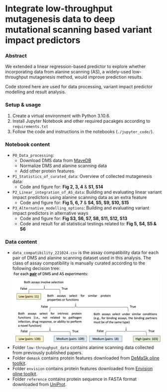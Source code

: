 # Integrate low-throughput mutagenesis data to deep mutational scanning based variant impact predictors

### Abstract

We extended a linear regression-based predictor to explore whether incorporating data from alanine scanning (AS), a widely-used low-throughput mutagenesis method, would improve prediction results.

Code stored here are used for data processing, variant impact predictor modelling and result analysis.

### Setup & usage

1. Create a virtual environment with Python 3.10.6.
2. Install Jupyter Notebook and other required pacakges according to `requirements.txt`
3. Follow the code and instructions in the notebooks (`./jupyter_code/`).

### Notebook content
* `P0_Data_processing`: 
	* Download DMS data from [MaveDB](https://www.mavedb.org/)
	* Normalize DMS and alanine scanning data
	* Add other protein features
* `P1_Statistics_of_curated_data`: Overview of collected mutagenesis data:
	* Code and figure for: __Fig 2, 3, 4__ & __S1, S14__
* `P2_Linear_integration_of_AS_data`: Building and evaluating linear variant impact predictors using alanine scanning data as an extra feature
	* Code and figure for: __Fig 5, 6, 7__ & __S4, S5, S9, S10, S15__
* `P3_Alternative_modelling_options`: Building and evaluating variant impact predictors in alternative ways
	* Code and figure for: __Fig S3, S6, S7, S8, S11, S12, S13__
	* Code and result for all statistical testings related to: __Fig 5, S4, S5 & S6__

### Data content
* `data_compatibility_221024.csv` is the assay compatibility data for each pair of DMS and alanine scanning dataset used in this analysis. The class of assay compatibility is manually curated according to the following decision tree:
![](./result/figure/decision_tree.png)
* Folder `low-throughput_data` contains alanine scanning data collected from previously published papers.
* Folder `demask` contains protein features downloaded from [DeMaSk oline toolkit](https://demask.princeton.edu/query/).
* Folder `envision` contains protein features downloaded from [Envision oline toolkit](https://envision.gs.washington.edu/shiny/envision_new/).
* Folder `reference` contains protein sequence in FASTA format downloaded from [UniProt](https://www.uniprot.org/).